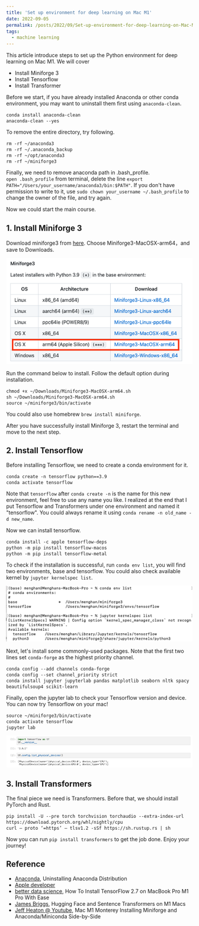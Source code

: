 ```yaml
---
title: 'Set up environment for deep learning on Mac M1'
date: 2022-09-05
permalink: /posts/2022/09/Set-up-environment-for-deep-learning-on-Mac-M1/
tags:
  - machine learning
---
```


This article introduce steps to set up the Python environment for deep learning on Mac M1. We will cover
- Install Miniforge 3
- Install Tensorflow
- Install Transformer

Before we start, if you have already installed Anaconda or other conda environment, you may want to uninstall them first using `anaconda-clean`.

    conda install anaconda-clean
    anaconda-clean --yes

To remove the entire directory, try following.

    rm -rf ~/anaconda3
    rm -rf ~/.anaconda_backup 
    rm -rf ~/opt/anaconda3
    rm -rf ~/miniforge3

Finally, we need to remove anaconda path in .bash_profile. `open .bash_profile` from terminal, delete the line `export PATH="/Users/your_username/anaconda3/bin:$PATH"`. If you don't have permission to write to it, use `sudo chown your_username ~/.bash_profile` to change the owner of the file, and try again.

Now we could start the main course.

## 1. Install Miniforge 3
Download miniforge3 from [here](https://github.com/conda-forge/miniforge/#download). Choose Miniforge3-MacOSX-arm64，and save to Downloads. 

![miniforge3](/images/blog/2022-09-05-environment-for-dl/miniforge3.png)

Run the command below to install. Follow the default option during installation. 

    chmod +x ~/Downloads/Miniforge3-MacOSX-arm64.sh
    sh ~/Downloads/Miniforge3-MacOSX-arm64.sh
    source ~/miniforge3/bin/activate

You could also use homebrew `brew install miniforge`.

After you have successfully install Miniforge 3, restart the terminal and move to the next step.

## 2. Install Tensorflow
Before installing Tensorflow, we need to create a conda environment for it.

    conda create -n tensorflow python==3.9
    conda activate tensorflow

Note that `tensorflow` after `conda create -n` is the name for this new environment, feel free to use any name you like. I realized at the end that I put Tensorflow and Transformers under one environment and named it "tensorflow". You could always rename it using `conda rename -n old_name -d new_name`.

Now we can install tensorflow.

    conda install -c apple tensorflow-deps  
    python -m pip install tensorflow-macos
    python -m pip install tensorflow-metal 

To check if the installation is successful, run `conda env list`, you will find two environments, base and tensorflow. You could also check available kernel by `jupyter kernelspec list`.

![conda_env](/images/blog/2022-09-05-environment-for-dl/conda_env.png)

Next, let's install some commonly-used packages. Note that the first two lines set `conda-forge` as the highest priority channel.

    conda config --add channels conda-forge
    conda config --set channel_priority strict
    conda install jupyter jupyterlab pandas matplotlib seaborn nltk spacy beautifulsoup4 scikit-learn

Finally, open the jupyter lab to check your Tensorflow version and device. You can now try Tensorflow on your mac! 

    source ~/miniforge3/bin/activate
    conda activate tensorflow
    jupyter lab

![jupyter_notebook](/images/blog/2022-09-05-environment-for-dl/jupyter_notebook.png)

## 3. Install Transformers
The final piece we need is Transformers. Before that, we should install PyTorch and Rust.

    pip install -U --pre torch torchvision torchaudio --extra-index-url https://download.pytorch.org/whl/nightly/cpu
    curl — proto ‘=https’ — tlsv1.2 -sSf https://sh.rustup.rs | sh

Now you can run `pip install transformers` to get the job done. Enjoy your journey!


## Reference
- [Anaconda](https://docs.anaconda.com/anaconda/install/uninstall/), Uninstalling Anaconda Distribution
- [Apple developer](https://developer.apple.com/metal/tensorflow-plugin/)
- [better data science](https://betterdatascience.com/install-tensorflow-2-7-on-macbook-pro-m1-pro/), How To Install TensorFlow 2.7 on MacBook Pro M1 Pro With Ease
- [James Briggs](https://jamescalam.medium.com/hugging-face-and-sentence-transformers-on-m1-macs-4b12e40c21ce), Hugging Face and Sentence Transformers on M1 Macs
- [Jeff Heaton @ Youtube](https://www.youtube.com/watch?v=w2qlou7n7MA), Mac M1 Monterey Installing Miniforge and Anaconda/Miniconda Side-by-Side 